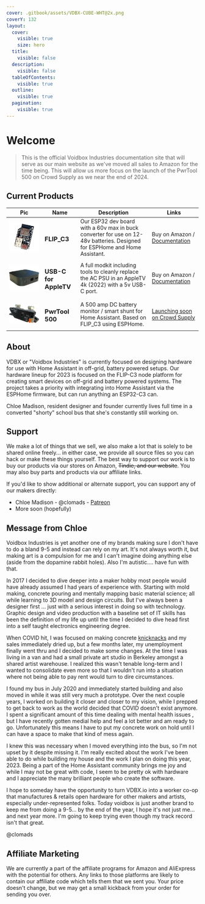 ```yaml
---
cover: .gitbook/assets/VDBX-CUBE-WHT@2x.png
coverY: 132
layout:
  cover:
    visible: true
    size: hero
  title:
    visible: false
  description:
    visible: false
  tableOfContents:
    visible: true
  outline:
    visible: true
  pagination:
    visible: true
---
```


# Welcome

> This is the official Voidbox Industries documentation site that will serve as our main website as we've moved all sales to Amazon for the time being. This will allow us more focus on the launch of the PwrTool 500 on Crowd Supply as we near the end of 2024.&#x20;

## Current Products

<table data-header-hidden data-full-width="false"><thead><tr><th>Pic</th><th>Name</th><th>Description</th><th>Links</th></tr></thead><tbody><tr><td><img src=".gitbook/assets/6529c4b4b05ba5609da0c0d6_flip-c3-front-angle2302-trans-p-500.png" alt=""></td><td><h3>FLIP_C3</h3></td><td>Our ESP32 dev board with a 60v max in buck converter for use on 12-48v batteries. Designed for ESPHome and Home Assistant.</td><td>Buy on Amazon / <a href="products/flip_c3/">Documentation</a></td></tr><tr><td><img src=".gitbook/assets/64644f12469810b92b8c4ed9_appletvUSBc-trans-p-500.png" alt=""></td><td><h3>USB-C for AppleTV</h3></td><td>A full modkit including tools to cleanly replace the AC PSU in an AppleTV 4k (2022) with a 5v USB-C port.</td><td>Buy on Amazon / <a href="products/usb-c-mod-for-apple-tv-2022.md">Documentation</a></td></tr><tr><td><img src=".gitbook/assets/667dea72eac45e565979f3ef_2406-PwrTool500-cover-3dp-p-500.png" alt=""></td><td><h3>PwrTool 500</h3></td><td>A 500 amp DC battery monitor / smart shunt for Home Assistant. Based on FLIP_C3 using ESPHome. </td><td><a href="https://www.crowdsupply.com/voidbox-industries/pwrtool-500">Launching soon on Crowd Supply</a></td></tr></tbody></table>



## About

VDBX or "Voidbox Industries" is currently focused on designing hardware for use with Home Assistant in off-grid, battery powered setups. Our hardware lineup for 2023 is focused on the FLIP-C3 node platform for creating smart devices on off-grid and battery powered systems. The project takes a priority with integrating into Home Assistant via the ESPHome firmware, but can run anything an ESP32-C3 can.&#x20;

Chloe Madison, resident designer and founder currently lives full time in a converted "shorty" school bus that she's constantly still working on.

## Support

We make a lot of things that we sell, we also make a lot that is solely to be shared online freely... in either case, we provide all source files so you can hack or make these things yourself. The best way to support our work is to buy our products via our stores on Amazon, ~~Tindie, and our website~~. You may also buy parts and products via our affiliate links.

&#x20;If you'd like to show additional or alternate support, you can support any of our makers directly:

* Chloe Madison - @clomads - [Patreon](https://www.patreon.com/clomads)&#x20;
* More soon (hopefully)

## Message from Chloe

Voidbox Industries is yet another one of my brands making sure I don't have to do a bland 9-5 and instead can rely on my art. It's not always worth it, but making art is a compulsion for me and I can't imagine doing anything else (aside from the dopamine rabbit holes). Also I'm autistic.... have fun with that.&#x20;

In 2017 I decided to dive deeper into a maker hobby most people would have already assumed I had years of experience with. Starting with mold making, concrete pouring and mentally mapping basic material science; all while learning to 3D model and design circuits. But I've always been a designer first ... just with a serious interest in doing so with technology. Graphic design and video production with a baseline set of IT skills has been the definition of my life up until the time I decided to dive head first into a self taught electronics engineering degree.&#x20;

When COVID hit, I was focused on making concrete [knicknacks](concrete/concrete-card-holder.md) and my sales immediately dried up, but a few months later, my unemployment finally went thru and I decided to make some changes. At the time I was living in a van and had a small private art studio in Berkeley amongst a shared artist warehouse. I realized this wasn't tenable long-term and I wanted to consolidate even more so that I wouldn't run into a situation where not being able to pay rent would turn to dire circumstances.&#x20;

I found my bus in July 2020 and immediately started building and also moved in while it was still very much a prototype. Over the next couple years, I worked on building it closer and closer to my vision, while I prepped to get back to work as the world decided that COVID doesn't exist anymore. I spent  a significant amount of this time dealing with mental health issues , but I have recently gotten medial help and feel a lot better and am ready to go. Unfortunately this means I have to put my concrete work on hold until I can have a space to make that kind of mess again.

I knew this was necessary when I moved everything into the bus, so I'm not upset by it despite missing it. I'm really excited about the work I've been able to do while building my house and the work I plan on doing this year, 2023. Being a part of the Home Assistant community brings me joy and while I may not be great with code, I seem to be pretty ok with hardware and I appreciate the many brilliant people who create the software.

I hope to someday have the opportunity to turn VDBX.io into a worker co-op that manufactures & retails open hardware for other makers and artists, especially under-represented folks.  Today voidbox is just another brand to keep me from doing a 9-5... by the end of the year, I hope it's not just me... and next year more. I'm going to keep trying even though my track record isn't that great.

@clomads

## Affiliate Marketing

We are currently a part of the affiliate programs for Amazon and AliExpress with the potential for others. Any links to those platforms are likely to contain our affiliate code which tells them that we sent you. Your price doesn't change, but we may get a small kickback from your order for sending you over.
